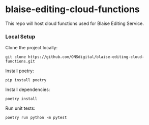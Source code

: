 # blaise-editing-cloud-functions
This repo will host cloud functions used for Blaise Editing Service.


### Local Setup

Clone the project locally:
```shell
git clone https://github.com/ONSdigital/blaise-editing-cloud-functions.git
```

Install poetry:
```shell
pip install poetry
```

Install dependencies:
```shell
poetry install
```

Run unit tests:
```shell
poetry run python -m pytest
```
